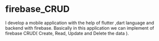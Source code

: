# firebase_CRUD
I develop a mobile application with the help of flutter ,dart language and backend with firebase. Basically in this application we can implement of firebase CRUD( Create, Read, Update and Delete the data ).
